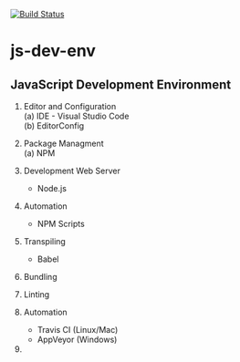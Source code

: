 [![Build Status](https://travis-ci.org/jaCod3r/js-dev-env.svg?branch=master)](https://travis-ci.org/jaCod3r/js-dev-env)

# js-dev-env
## JavaScript Development Environment 

1. Editor and Configuration </br>
  (a) IDE - Visual Studio Code </br>
  (b) EditorConfig</br>

2. Package Managment </br>
   (a) NPM</br>
   
3. Development Web Server
   * Node.js
4. Automation
   * NPM Scripts
5. Transpiling
   * Babel
6. Bundling 
7. Linting 
8. Automation 
   * Travis CI (Linux/Mac)
   * AppVeyor (Windows)
9.  
